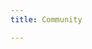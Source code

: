 ```yaml
---
title: Community

---
```


<!--add blocks of content here to add more sections to the community page -->

